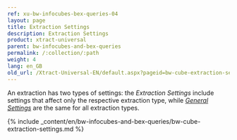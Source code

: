 ```yaml
---
ref: xu-bw-infocubes-bex-queries-04
layout: page
title: Extraction Settings
description: Extraction Settings
product: xtract-universal
parent: bw-infocubes-and-bex-queries
permalink: /:collection/:path
weight: 4	
lang: en_GB
old_url: /Xtract-Universal-EN/default.aspx?pageid=bw-cube-extraction-settings
---
```

An extraction has two types of settings: the *Extraction Settings* include settings that affect only the respective extraction type, while [*General Settings*](../getting-started/general-settings) are the same for all extraction types.

{% include _content/en/bw-infocubes-and-bex-queries/bw-cube-extraction-settings.md %}
